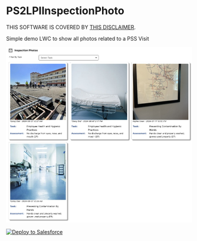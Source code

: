 # PS2LPIInspectionPhoto
THIS SOFTWARE IS COVERED BY [THIS DISCLAIMER](https://raw.githubusercontent.com/thedges/Disclaimer/master/disclaimer.txt).

Simple demo LWC to show all photos related to a PSS Visit

![alt text](https://github.com/thedges/PS2LPIInspectionPhoto/blob/main/PS2LPIInspectionPhoto.jpg "PS2LPIInspectionPhoto")


<a href="https://githubsfdeploy.herokuapp.com">
  <img alt="Deploy to Salesforce"
       src="https://raw.githubusercontent.com/afawcett/githubsfdeploy/master/deploy.png">
</a>
